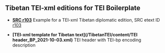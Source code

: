 ## Tibetan TEI-xml editions for TEI Boilerplate



* **[SRC r103](/TibetanTEI/content/r103_BP_2021-10-03.xml)**
Example for a TEI-xml Tibetan diplomatic edition, SRC etext ID [r103](https://sakyaresearch.org/etexts/103/)

* **[TEI-xml template for Tibetan text](/TibetanTEI/content/TEI header_BP_2021-10-03.xml)**
TEI header with TEI-bp encoding description

